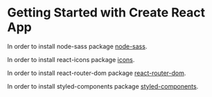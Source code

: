 # Getting Started with Create React App

In order to install node-sass package [node-sass](https://www.npmjs.com/package/node-sass).

In order to install react-icons package [icons](https://react-icons.github.io/react-icons/).

In order to install react-router-dom package [react-router-dom](https://reactrouter.com/web/guides/quick-start).

In order to install styled-components package [styled-components](https://styled-components.com/).


<!-- STEPS
    1- create-react-app + file name 
    2- setting up folders and files
    3- installing packages such as: 

        - npm i node-sass or yarn add node-sass 
        - npm i react-icons or yarn add react-icons
        - npm i react-router-dom or yarn add react-router-dom

    4- adding bootstrap CSS as well as bundle SCRIPT links
    5- font awesome just in case
    6- setting up images

    7- setting up context API and data.js
    8- creating an account on contentful.com in order accessing data from API externally 

    9- setting up API by using React.createContext & Provider

    10- setting up the styled component in order to make pages even more dynamic while redirecting between pages and getting their data
        to do that >--- npm install styled-components or yarn add styled components

    11- setting up rooms container component including room filter and list
    12- option one using consumer inside react.hook in RoomContainer
        option two using a higher order function in context.js
-->
